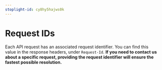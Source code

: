 ```yaml
---
stoplight-id: cy8hy5hajws0k
---
```


# Request IDs

Each API request has an associated request identifier. You can find this value in the response headers, under `Request-Id`.  **If you need to contact us about a specific request, providing the request identifier will ensure the fastest possible resolution.**